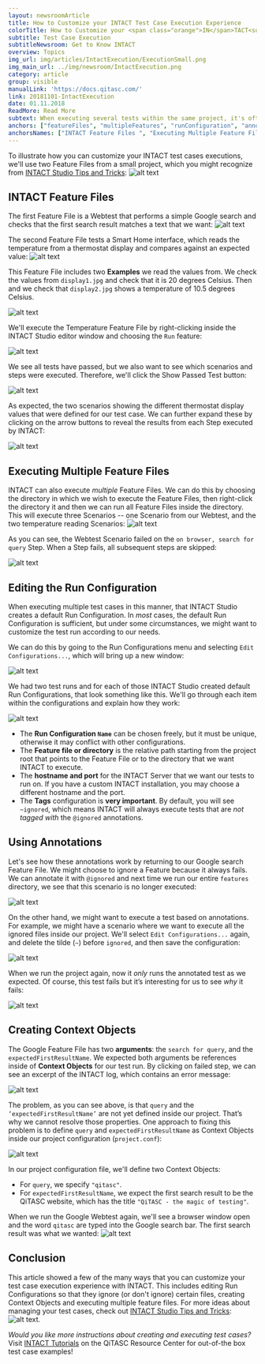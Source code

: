 ```yaml
---
layout: newsroomArticle
title: How to Customize your INTACT Test Case Execution Experience
colorTitle: How to Customize your <span class="orange">IN</span>TACT<sup>®</sup> Test Case Execution Experience
subtitle: Test Case Execution
subtitleNewsroom: Get to Know INTACT
overview: Topics
img_url: img/articles/IntactExecution/ExecutionSmall.png
img_main_url: ../img/newsroom/IntactExecution.png
category: article
group: visible
manualLink: 'https://docs.qitasc.com/'
link: 20181101-IntactExecution
date: 01.11.2018
ReadMore: Read More
subtext: When executing several tests within the same project, it's often necessary to adapt them to changes that arise so that all tests are compatible with each other. INTACT Studio allows you to configure individual scenarios to prioritize test cases, ignore unwanted Scenarios and add custom Context Objects to make sure your tests run smoothly.
anchors: ["featureFiles", "multipleFeatures", "runConfiguration", "annotations", "contextObjects", "conclusion"]
anchorsNames: ["INTACT Feature Files ", "Executing Multiple Feature Files", "Editing the Run Configuration", "Using Annotations", "Creating Context Objects", "Conclusion"]
---
```


To illustrate how you can customize your INTACT test cases executions, we'll use two Feature Files from a small project, which you might recognize from [INTACT Studio Tips and Tricks](http://www.qitasc.com/articles/20181008-StudioTricks):
![alt text](/img/articles/IntactExecution/testProject.png)

## INTACT Feature Files <a name="featureFiles"></a>
The first Feature File is a Webtest that performs a simple Google search and checks that the first search result matches a text that we want:
![alt text](/img/articles/IntactExecution/googleFeatureFile.png)

The second Feature File tests a Smart Home interface, which reads the temperature from a thermostat display and compares against an expected value:
![alt text](/img/articles/IntactExecution/thermostatFeatureFile.png)

This Feature File includes two **Examples** we read the values from. We check the values from `display1.jpg` and check that it is 20 degrees Celsius. Then and we check that `display2.jpg` shows a temperature of 10.5 degrees Celsius.

![alt text](/img/articles/IntactExecution/thermoDisplays.png)

We'll execute the Temperature Feature File by right-clicking inside the INTACT Studio editor window and choosing the `Run` feature:

![alt text](/img/articles/IntactExecution/runTemperature.png)

We see all tests have passed, but we also want to see which scenarios and steps were executed. Therefore, we'll click the Show Passed Test button:

![alt text](/img/articles/IntactExecution/testsPassed.png)

As expected, the two scenarios showing the different thermostat display values that were defined for our test case. We can further expand these by clicking on the arrow buttons to reveal the results from each Step executed by INTACT:

![alt text](/img/articles/IntactExecution/testsPassed2.png)

## Executing Multiple Feature Files <a name="multipleFeatures"></a>
INTACT can also execute *multiple* Feature Files. We can do this by choosing the directory in which we wish to execute the Feature Files, then right-click the directory it and then we can run all Feature Files inside the directory. This will execute three Scenarios -- one Scenario from our Webtest, and the two temperature reading Scenarios:
![alt text](/img/articles/IntactExecution/runFeatures.png)

 As you can see, the Webtest Scenario failed on the `on browser, search for query` Step. When a Step fails, all subsequent steps are skipped:

![alt text](/img/articles/IntactExecution/runFeaturesResult.png)

## Editing the Run Configuration <a name="runConfiguration"></a>
When executing multiple test cases in this manner, that INTACT Studio creates a default Run Configuration. In *most* cases, the default Run Configuration is sufficient, but under some circumstances, we might want to customize the test run according to our needs.

We can do this by going to the Run Configurations menu and selecting `Edit Configurations...`, which will bring up a new window:

![alt text](/img/articles/IntactExecution/editConfigurations.png)

We had two test runs and for each of those INTACT Studio created default Run Configurations, that look something like this. We'll go through each item within the configurations and explain how they work:

![alt text](/img/articles/IntactExecution/defaultRunConfigurations.png)

* The **Run Configuration `Name`** can be chosen freely, but it must be unique, otherwise it may conflict with other configurations.
* The **Feature file or directory** is the relative path starting from the project root that points to the Feature File or to the directory that we want INTACT to execute.
* The **hostname and port** for the INTACT Server that we want our tests to run on. If you have a custom INTACT installation, you may choose a different hostname and the port.
* The **Tags** configuration is **very important**. By default, you will see `~ignored`, which means INTACT will always execute tests that are *not tagged with* the `@ignored` annotations.

## Using Annotations <a name="annotations"></a>

Let's see how these annotations work by returning to our Google search Feature File. We might choose to ignore a Feature because it always fails. We can annotate it with `@ignored` and next time we run our entire `features` directory, we see that this scenario is no longer executed:

![alt text](/img/articles/IntactExecution/runIgnored.png)

On the other hand, we might want to execute a test based on annotations. For example, we might have a scenario where we want to execute all the ignored files inside our project. We'll select `Edit Configurations...` again, and delete the tilde (`~`) before `ignored`, and then save the configuration:

![alt text](/img/articles/IntactExecution/removeTilde.png)

When we run the project again, now it *only* runs the annotated test as we expected. Of course, this test fails but it’s interesting for us to see *why* it fails:

![alt text](/img/articles/IntactExecution/runIgnored2.png)

## Creating Context Objects <a name="contextObjects"></a>
The Google Feature File has two **arguments**: the `search for query`, and the `expectedFirstResultName`. We expected both arguments be references inside of **Context Objects** for our test run. By clicking on failed step, we can see an excerpt of the INTACT log, which contains an error message:

![alt text](/img/articles/IntactExecution/unresolved.png)

The problem, as you can see above, is that `query` and the `‘expectedFirstResultName’` are not yet defined inside our project. That’s why we cannot resolve those properties. One approach to fixing this problem is to define `query` and `expectedFirstResultName` as Context Objects inside our project configuration (`project.conf`):

![alt text](/img/articles/IntactExecution/editProjectConf.png)

In our project configuration file, we'll define two Context Objects:
* For `query`, we specify `"qitasc"`.
* For `expectedFirstResultName`, we expect the first search result to be the QiTASC website, which has the title `"QiTASC - the magic of testing"`.

When we run the Google Webtest again, we'll see a browser window open and the word `qitasc` are typed into the Google search bar. The first search result was what we wanted:
![alt text](/img/articles/IntactExecution/webtestChrome.png)

## Conclusion <a name="conclusion"></a>
This article showed a few of the many ways that you can customize your test case execution experience with INTACT. This includes editing Run Configurations so that they ignore (or don't ignore) certain files, creating Context Objects and executing multiple feature files. For more ideas about managing your test cases, check out [INTACT Studio Tips and Tricks](http://www.qitasc.com/articles/20181008-StudioTricks):
![alt text](/img/articles/IntactExecution/testProject.png).

*Would you like more instructions about creating and executing test cases?* Visit [INTACT Tutorials](https://docs.qitasc.com/tutorials/) on the QiTASC Resource Center for out-of-the box test case examples!
